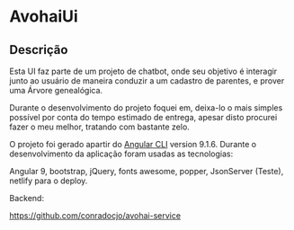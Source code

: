 # AvohaiUi

## Descrição

Esta UI faz parte de um projeto de chatbot, onde seu objetivo é interagir junto ao usuário de maneira conduzir a um
cadastro de parentes, e prover uma Árvore genealógica.

Durante o desenvolvimento do projeto foquei em, deixa-lo o mais simples possível por conta do tempo estimado de entrega, apesar disto
procurei fazer o meu melhor, tratando com bastante zelo.

O projeto foi gerado apartir do [Angular CLI](https://github.com/angular/angular-cli) version 9.1.6.
Durante o desenvolvimento da aplicação foram usadas as tecnologias:

Angular 9, bootstrap, jQuery, fonts awesome, popper, JsonServer (Teste), netlify para o deploy.

Backend:

https://github.com/conradocjo/avohai-service
